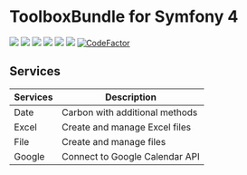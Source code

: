 # ToolboxBundle for Symfony 4
<img src="https://badgen.net/packagist/v/atournayre/toolbox-bundle/latest" /> <img src="https://badgen.net/github/tag/atournayre/toolbox-bundle" /> <img src="https://badgen.net/packagist/php/atournayre/toolbox-bundle" /> <img src="https://badgen.net/github/last-commit/atournayre/toolbox-bundle" /> <img src="https://badgen.net/travis/atournayre/toolbox-bundle" /> <img src="https://badgen.net/codacy/grade/3b38b47687f744b2b5c18b1035d9a2d8" /> [![CodeFactor](https://www.codefactor.io/repository/github/atournayre/toolbox-bundle/badge)](https://www.codefactor.io/repository/github/atournayre/toolbox-bundle)


## Services

| Services | Description                    |
|---       |---                             |
| Date     | Carbon with additional methods |
| Excel    | Create and manage Excel files  |
| File     | Create and manage files        |
| Google   | Connect to Google Calendar API |
